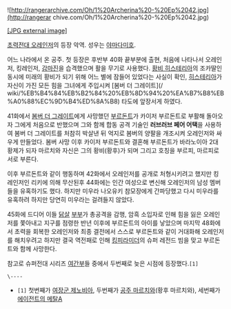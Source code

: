 ![http://rangerarchive.com/Oh/1%20Archerina%20-%20Ep%2042.jpg](http://rangerar
chive.com/Oh/1%20Archerina%20-%20Ep%2042.jpg)

[[JPG external
image]](http://rangerarchive.com/Oh/1%20Archerina%20-%20Ep%2042.jpg)

[초력전대 오레인저](%EC%B4%88%EB%A0%A5%EC%A0%84%EB%8C%80%20%EC%98%A4%EB%A0%88%EC%9D%B8%EC%A0%80.md)의 등장 악역. 성우는 [야마다미호](%EC%95%BC%EB%A7%88%EB%8B%A4%20%EB%AF%B8%ED%98%B8.md).

어느 나라에서 온 공주. 첫 등장은 후반부 40화 끝부분에 출현, 처음에 나타나서 오레인저, 킹레인저,
[감마진](%EA%B0%90%EB%A7%88%EC%A7%84.md)을 습격했으며 활을 무기로 사용했다. [황비 히스테리아](%ED%99%A9%EB%B9%84%20%ED%9E%88%EC%8A%A4%ED%85%8C%EB%A6%AC%EC%95%84.md)의 조카딸인 동시에
미래의 황비가 되기 위해 어느 별에 잠들어 있었다는 사실이 확인, [히스테리아](%ED%99%A9%EB%B9%84%20%ED%9E%88%EC%8A%A4%ED%85%8C%EB%A6%AC%EC%95%84.md)가 자신이 가진 모든 힘을 그녀에게 주입시켜 [봄버 더 그레이트](/
wiki/%EB%B4%84%EB%B2%84%20%EB%8D%94%20%EA%B7%B8%EB%A0%88%EC%9D%B4%ED%8A%B8)
타도에 앞장서게 하였다.

41화에서 [봄버 더 그레이트](%EB%B4%84%EB%B2%84%20%EB%8D%94%20%EA%B7%B8%EB%A0%88%EC%9D%B4%ED%8A%B8.md)에게 사망했던 [부르돈트](%ED%99%A9%ED%83%9C%EC%9E%90%20%EB%B6%80%EB%A5%B4%EB%8F%88%ED%8A%B8.md)가 카이저 부르돈트로 부활해 돌아오자 그에게 처음으로 반했으며 그와 함께 합동 공격 기술인
**러브러브 페어 어택**을 사용하여 봄버 더 그레이트를 처참히 박살낸 뒤 억지로 봄버의 양팔을 개조시켜 오레인저와 싸우게 만들었다. 봄버
사망 이후 카이저 부르돈트와 결혼해 부르돈트가 바라노이아 2대 황제가 되자 마르치와 자신은 그의 황비(황후)가 되며 그리고 호칭을 부르피,
마르피로 서로 부른다.

이후 부르돈트와 같이 행동하며 42화에서 오레인저를 공개로 처형시키려고 했지만 킹 레인저인 리키에 의해 무산된후 44화에는 인간 여성으로
변신해 오레인저의 남성 멤버들을 유혹하기도 했다. 하지만 미우라 나오유키 참모장에게 간파당했고 다시 미우라를 유혹하려 하지만 당연히 미우라는
걸려들지 않았다.

45화에 드디어 이들
[닭살](%ED%99%A9%ED%83%9C%EC%9E%90%20%EB%B6%80%EB%A5%B4%EB%8F%88%ED%8A%B8.md)
[부부](%EA%B3%B5%EC%A3%BC%20%EB%A7%88%EB%A5%B4%EC%B9%98%EC%99%80.md)가 총공격을
감행, 암흑 소입자로 인해 힘을 잃은 오레인저를 쫓아내고 지구를 점령한 반년 이후에 부르돈트의 아이를 낳았으며 마지막 48화에서 초력을
회복한 오레인저와 최종 결전에서 스스로 부르돈트와 같이 거대화해 오레인저를 해치우려고 하지만 결국 역전패로 인해 [킹피라미더](%ED%82%B9%20%ED%94%BC%EB%9D%BC%EB%AF%B8%EB%8D%94.md)의 슈퍼 레전드 빔을 맞고
부르돈트와 함께 사망한다.

참고로 슈퍼전대 시리즈 [여간부](%EC%97%AC%EA%B0%84%EB%B6%80.md)들 중에서 두번째로 늦은 시점에
등장했다.`[1]`

`\----`

  * `[1]` 첫번째가 [여장군 제노비아](%EC%97%AC%EC%9E%A5%EA%B5%B0%20%EC%A0%9C%EB%85%B8%EB%B9%84%EC%95%84.md), 두번째가 [공주 마르치와](%EA%B3%B5%EC%A3%BC%20%EB%A7%88%EB%A5%B4%EC%B9%98%EC%99%80.md)(황후 마르치와), 세번째가 [에이전트의 메탈A](%EC%97%90%EC%9D%B4%EC%A0%84%ED%8A%B8%EC%9D%98%20%EB%A9%94%ED%83%88A.md)

